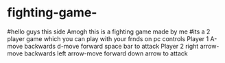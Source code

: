 # fighting-game-
#hello guys this side Amogh this is a fighting game made by me 
#its a 2 player game which you can play with your frnds on pc
controls 
Player 1
A-move backwards
d-move forward
space bar to attack
Player 2
right arrow-move backwards
left arrow-move forward
down arrow to attack
